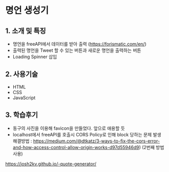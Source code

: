 # 명언 생성기

## 1. 소개 및 특징
- 명언을 freeAPI에서 데이터를 받아 출력 (https://forismatic.com/en/)
- 출력된 명언을 Tweet 할 수 있는 버튼과 새로운 명언을 출력하는 버튼
- Loading Spinner 삽입

## 2. 사용기술
- HTML
- CSS
- JavaScript

## 3. 학습후기
- 동구의 사진을 이용해 favicon을 만들었다. 앞으로 애용할 듯
- localhost에서 freeAPI를 호출시 CORS Policy로 인해 block 당하는 문제 발생
  해결방법 : https://medium.com/@dtkatz/3-ways-to-fix-the-cors-error-and-how-access-control-allow-origin-works-d97d55946d9) (2번째 방법 사용)


https://josh2kv.github.io/-quote-generator/
